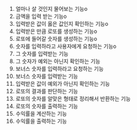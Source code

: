 1. 얼마나 살 것인지 물어보는 기능o
2. 금액을 입력 받는 기능o
3. 입력받은 값이 옳은 값인지 확인하는 기능o
4. 입력받은 만큼 로또를 생성하는 기능o
5. 로또에 들어갈 숫자를 생성하는 기능o
6. 숫자를 입력하라고 사용자에게 요청하는 기능o
7. 그 숫자를 입력받는 기능
8. 그 숫자가 예외는 아닌지 확인하는 기능
9. 보너스 숫자를 입력하라고 요청하는 기능
10. 보너스 숫자를 입력받는 기능
11. 입력받은 값이 예외가 아닌지 확인하는 기능
12. 로또의 결과를 판단하는 기능
13. 로또의 숫자를 알맞은 형태로 정리해서 반환하는 기능
14. 로또의 숫자를 출력하는 기능
15. 수익률을 계산하는 기능
16. 수익률을 출력하는 기능